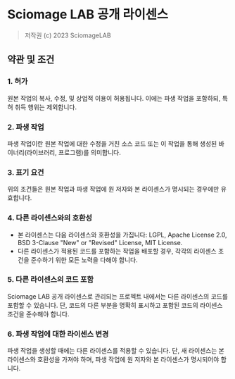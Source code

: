 # Sciomage LAB 공개 라이센스

> 저작권 (c) 2023 SciomageLAB

## 약관 및 조건

### 1. 허가

원본 작업의 복사, 수정, 및 상업적 이용이 허용됩니다. 이에는 파생 작업을 포함하되, 특허 취득 행위는 제외합니다.

### 2. 파생 작업

파생 작업이란 원본 작업에 대한 수정을 거친 소스 코드 또는 이 작업을 통해 생성된 바이너리(라이브러리, 프로그램)를 의미합니다.

### 3. 표기 요건

위의 조건들은 원본 작업과 파생 작업에 원 저자와 본 라이센스가 명시되는 경우에만 유효합니다.

### 4. 다른 라이센스와의 호환성

- 본 라이센스는 다음 라이센스와 호환성을 가집니다: LGPL, Apache License 2.0, BSD 3-Clause "New" or "Revised" License, MIT License.
- 다른 라이센스가 적용된 코드를 포함하는 작업을 배포할 경우, 각각의 라이센스 조건을 준수하기 위한 모든 노력을 다해야 합니다.

### 5. 다른 라이센스의 코드 포함

Sciomage LAB 공개 라이센스로 관리되는 프로젝트 내에서는 다른 라이센스의 코드를 포함할 수 있습니다. 단, 코드의 다른 부분을 명확히 표시하고 포함된 코드의 라이센스 조건을 준수해야 합니다.

### 6. 파생 작업에 대한 라이센스 변경

파생 작업을 생성할 때에는 다른 라이센스를 적용할 수 있습니다. 단, 새 라이센스는 본 라이센스와 호환성을 가져야 하며, 파생 작업에 원 저자와 본 라이센스가 명시되어야 합니다.

